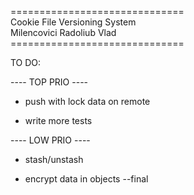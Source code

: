 ==============================</br>
Cookie File Versioning System</br>
  Milencovici Radoliub Vlad</br>
==============================</br>

TO DO:

---- TOP PRIO ----

- push with lock data on remote 

- write more tests

---- LOW PRIO ----

- stash/unstash

- encrypt data in objects --final